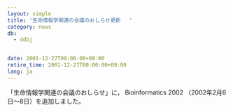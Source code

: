 ```yaml
---
layout: simple
title: '生命情報学関連の会議のおしらせ更新 　'
category: news
db:
  - ddbj


date: 2001-12-27T00:00:00+09:00
retire_time: 2001-12-27T00:00:00+09:00
lang: ja
---
```


「生命情報学関連の会議のおしらせ」に， Bioinformatics 2002 （2002年2月6日～8日）を追加しました。
